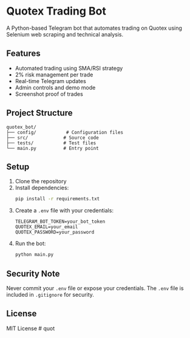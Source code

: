 # Quotex Trading Bot

A Python-based Telegram bot that automates trading on Quotex using Selenium web scraping and technical analysis.

## Features

- Automated trading using SMA/RSI strategy
- 2% risk management per trade
- Real-time Telegram updates
- Admin controls and demo mode
- Screenshot proof of trades

## Project Structure

```
quotex_bot/
├── config/           # Configuration files
├── src/             # Source code
├── tests/           # Test files
└── main.py          # Entry point
```

## Setup

1. Clone the repository
2. Install dependencies:
   ```bash
   pip install -r requirements.txt
   ```
3. Create a `.env` file with your credentials:
   ```
   TELEGRAM_BOT_TOKEN=your_bot_token
   QUOTEX_EMAIL=your_email
   QUOTEX_PASSWORD=your_password
   ```
4. Run the bot:
   ```bash
   python main.py
   ```

## Security Note

Never commit your `.env` file or expose your credentials. The `.env` file is included in `.gitignore` for security.

## License

MIT License # quot
